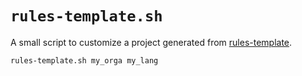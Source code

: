 # `rules-template.sh`

A small script to customize a project generated from [rules-template](https://github.com/bazel-contrib/rules-template).

```bash
rules-template.sh my_orga my_lang
```
